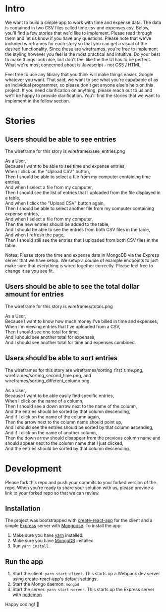 # Intro

We want to build a simple app to work with time and expense data. The data is contained in two CSV files called time.csv and expenses.csv. Below, you'll find a few stories that we'd like to implement. Please read through them and let us know if you have any questions. Please note that we've included wireframes for each story so that you can get a visual of the desired functionality. Since these are wireframes, you're free to implement the styling however you feel is the most practical and intuitive. Do your best to make things look nice, but don't feel like the the UI has to be perfect. What we're most concerned about is Javascript - not CSS / HTML.

Feel free to use any library that you think will make things easier. Google whatever you want. That said, we want to see what you're capabable of as an individual programmer, so please don't get anyone else's help on this project. If you need clarification on anything, please reach out to us and we'll be happy to provide clarification. You'll find the stories that we want to implement in the follow section.

# Stories

## Users should be able to see entries

The wireframe for this story is wireframes/see_entries.png

As a User,  
Because I want to be able to see time and expense entries,  
When I click on the "Upload CSV" button,  
Then I should be able to select a file from my computer containing time entries,  
And when I select a file from my computer,  
Then I should see the list of entries that I uploaded from the file displayed in a table,  
And when I click the "Upload CSV" button again,  
Then I should be able to select another file from my computer containing expense entries,  
And when I select a file from my computer,  
Then the new entries should be added to the table,  
And I should be able to see the entries from both CSV files in the table,  
And when I refresh the page,  
Then I should still see the entries that I uploaded from both CSV files in the table.

Notes: Please store the time and expense data in MongoDB via the Express server that we have setup. We setup a couple of example endpoints to just make sure that everything is wired together correctly. Please feel free to change it as you see fit.

## Users should be able to see the total dollar amount for entries

The wireframe for this story is wireframes/totals.png

As a User,  
Because I want to know how much money I've billed in time and expenses,  
When I'm viewing entries that I've uploaded from a CSV,  
Then I should see one total for time,  
And I should see another total for expenses,  
And I should see another total for time and expenses combined.  

## Users should be able to sort entries

The wireframes for this story are wireframes/sorting_first_time.png, wireframes/sorting_second_time.png, and wireframes/sorting_different_column.png

As a User,  
Because I want to be able easily find specific entries,  
When I click on the name of a column,  
Then I should see a down arrow next to the name of the column,  
And the entries should be sorted by that column descending,  
And if I click on the name of the column again,  
Then the arrow next to the column name should point up,  
And I should see the entries should be sorted by that column ascending,  
And if I click on the name of another column,  
Then the down arrow should disappear from the previous column name and should appear next to the column name that I just clicked,  
And the entries should be sorted by that column descending.

# Development

Please fork this repo and push your commits to your forked version of the repo. When you're ready to share your solution with us, please provide a link to your forked repo so that we can review.

## Installation

The project was bootstrapped with [create-react-app](https://github.com/facebook/create-react-app) for the client and a simple [Express](https://github.com/expressjs/express) server with [Mongoose](https://github.com/Automattic/mongoose). To install the app:

1. Make sure you have [yarn](https://yarnpkg.com/en/) installed.
2. Make sure you have [MongoDB](https://www.mongodb.com/) installed.
3. Run `yarn install`.

## Run the app

1. Start the client: `yarn start:client`. This starts up a Webpack dev server using create-react-app's default settings.
2. Start the Mongo daemon: `mongod`
3. Start the server: `yarn start:server`. This starts up the Express server with [nodemon](https://github.com/remy/nodemon)

Happy coding! :rocket: